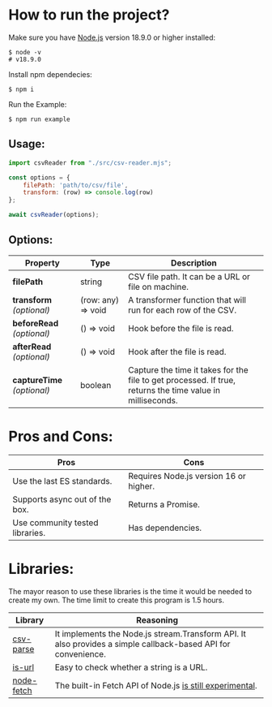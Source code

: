 # How to run the project?

Make sure you have [Node.js](https://nodejs.org/) version 18.9.0 or higher installed:
```shell
$ node -v
# v18.9.0
```


Install npm dependecies:
```shell
$ npm i
```

Run the Example:
```shell
$ npm run example
```

## Usage:
```js
import csvReader from "./src/csv-reader.mjs";

const options = {
	filePath: 'path/to/csv/file',
	transform: (row) => console.log(row)
};

await csvReader(options);
```

## Options:
| Property | Type | Description |
| --- | --- | --- |
| **filePath** | string | CSV file path. It can be a URL or file on machine. |
| **transform** *(optional)* | (row: any) => void | A transformer function that will run for each row of the CSV. |
| **beforeRead** *(optional)* | () => void | Hook before the file is read. |
| **afterRead** *(optional)* | () => void | Hook after the file is read. |
| **captureTime** *(optional)* | boolean | Capture the time it takes for the file to get processed. If true, returns the time value in milliseconds. |


# Pros and Cons:
| Pros | Cons |
| --- | --- |
| Use the last ES standards. | Requires Node.js version 16 or higher. |
| Supports async out of the box. | Returns a Promise. |
| Use community tested libraries. | Has dependencies. |


# Libraries:
The mayor reason to use these libraries is the time it would be needed to create my own. The time limit to create this program is 1.5 hours.

| Library | Reasoning |
| --- | --- |
| [csv-parse](https://www.npmjs.com/package/csv-parse) | It implements the Node.js stream.Transform API. It also provides a simple callback-based API for convenience. |
| [is-url](https://www.npmjs.com/package/is-url) | Easy to check whether a string is a URL. |
| [node-fetch](https://www.npmjs.com/package/node-fetch) | The built-in Fetch API of Node.js [is still experimental](https://nodejs.org/en/blog/announcements/v18-release-announce/#fetch-experimental). |
